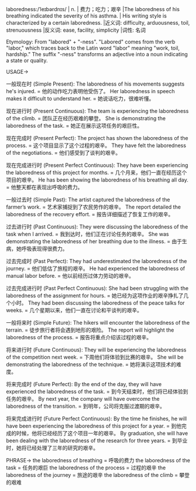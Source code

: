 laboredness:/ˈleɪbərdnɪs/ | n. | 费力；吃力；艰辛 |The laboredness of his breathing indicated the severity of his asthma. | His writing style is characterized by a certain laboredness. |近义词: difficulty, arduousness, toil, strenuousness |反义词: ease, facility, simplicity |词性: 名词

Etymology: From "labored" + "-ness". "Labored" comes from the verb "labor," which traces back to the Latin word "labor" meaning "work, toil, hardship."  The suffix "-ness" transforms an adjective into a noun indicating a state or quality.

USAGE->

一般现在时 (Simple Present):
The laboredness of his movements suggests he's injured. = 他的动作吃力表明他受伤了。
Her laboredness in speech makes it difficult to understand her. = 她说话吃力，很难听懂。

现在进行时 (Present Continuous):
The team is experiencing the laboredness of the climb. = 团队正在经历艰难的攀登。
She is demonstrating the laboredness of the task. = 她正在展示这项任务的艰巨性。

现在完成时 (Present Perfect):
The project has shown the laboredness of the process. = 这个项目显示了这个过程的艰辛。
They have felt the laboredness of the negotiations. = 他们感受到了谈判的艰辛。

现在完成进行时 (Present Perfect Continuous):
They have been experiencing the laboredness of this project for months. = 几个月来，他们一直在经历这个项目的艰辛。
He has been showing the laboredness of his breathing all day. = 他整天都在表现出呼吸的费力。

一般过去时 (Simple Past):
The artist captured the laboredness of the farmer’s work. = 艺术家捕捉到了农民劳作的艰辛。
The report detailed the laboredness of the recovery effort. = 报告详细描述了恢复工作的艰辛。

过去进行时 (Past Continuous):
They were discussing the laboredness of the task when I arrived. = 我到达时，他们正在讨论任务的艰辛。
She was demonstrating the laboredness of her breathing due to the illness. = 由于生病，她呼吸表现得很费力。


过去完成时 (Past Perfect):
They had underestimated the laboredness of the journey. = 他们低估了旅程的艰辛。
He had experienced the laboredness of manual labor before. = 他以前经历过体力劳动的艰辛。

过去完成进行时 (Past Perfect Continuous):
She had been struggling with the laboredness of the assignment for hours. = 她已经为这项作业的艰辛挣扎了几个小时。
They had been discussing the laboredness of the peace talks for weeks. = 几个星期以来，他们一直在讨论和平谈判的艰辛。

一般将来时 (Simple Future):
The hikers will encounter the laboredness of the terrain. = 徒步旅行者将会遇到地形的艰险。
The report will highlight the laboredness of the process. = 报告将重点介绍该过程的艰辛。

将来进行时 (Future Continuous):
They will be experiencing the laboredness of the competition next week. = 下周他们将体验到比赛的艰辛。
She will be demonstrating the laboredness of the technique. = 她将演示这项技术的难度。

将来完成时 (Future Perfect):
By the end of the day, they will have experienced the laboredness of the task. = 到今天结束时，他们将已经体验到任务的艰辛。
By next year, the company will have overcome the laboredness of the transition. = 到明年，公司将克服过渡期的艰辛。

将来完成进行时 (Future Perfect Continuous):
By the time he finishes, he will have been experiencing the laboredness of this project for a year. = 到他完成的时候，他将已经经历了这个项目一年的艰辛。
By graduation, she will have been dealing with the laboredness of the research for three years. = 到毕业时，她将已经处理了三年的研究的艰辛。

PHRASE->
the laboredness of breathing = 呼吸的费力
the laboredness of the task = 任务的艰巨
the laboredness of the process = 过程的艰辛
the laboredness of the journey = 旅途的艰辛
the laboredness of the climb = 攀登的艰难
